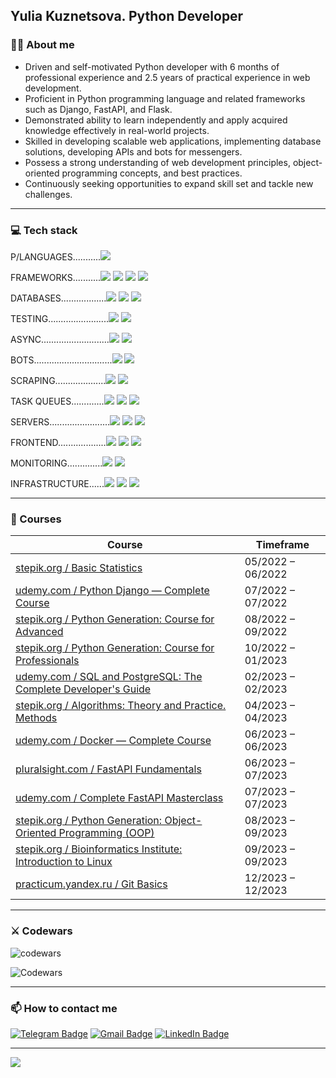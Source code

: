 ## Yulia Kuznetsova. Python Developer

### 👩‍💻 About me

- Driven and self-motivated Python developer with 6 months of professional experience and 2.5 years of practical experience in web development. 
- Proficient in Python programming language and related frameworks such as Django, FastAPI, and Flask. 
- Demonstrated ability to learn independently and apply acquired knowledge effectively in real-world projects.
- Skilled in developing scalable web applications, implementing database solutions, developing APIs and bots for messengers. 
- Possess a strong understanding of web development principles, object-oriented programming concepts, and best practices. 
- Continuously seeking opportunities to expand skill set and tackle new challenges. 

---

### 💻 Tech stack

P/LANGUAGES...........<img src="https://img.shields.io/badge/Python-800000?style=for-the-badge&logo=python&logoColor=white"/>

FRAMEWORKS...........<img src="https://img.shields.io/badge/FastAPI-A52A2A?style=for-the-badge&logo=fastapi&logoColor=white"/> <img src="https://img.shields.io/badge/Django-A52A2A?style=for-the-badge&logo=django&logoColor=white"/> <img src="https://img.shields.io/badge/DRF-A52A2A?style=for-the-badge"/> <img src="https://img.shields.io/badge/Flask-A52A2A?style=for-the-badge&logo=Flask&logoColor=white"/>

DATABASES..................<img src="https://img.shields.io/badge/PostgreSQL-A0522D?style=for-the-badge&logo=PostgreSQL&logoColor=white"/> <img src="https://img.shields.io/badge/MySQL-A0522D?style=for-the-badge&logo=MySQL&logoColor=white"/> <img src="https://img.shields.io/badge/MongoDB-A0522D?style=for-the-badge&logo=MongoDB&logoColor=white"/>

TESTING........................<img src="https://img.shields.io/badge/Pytest-8B4513?style=for-the-badge&logo=Pytest&logoColor=white"/> <img src="https://img.shields.io/badge/Postman-8B4513?style=for-the-badge&logo=postman&logoColor=white"/>

ASYNC...........................<img src="https://img.shields.io/badge/AsyncIO-D2691E?style=for-the-badge&logo=AsyncIO&logoColor=white"/> <img src="https://img.shields.io/badge/aiohttp-D2691E?style=for-the-badge&logo=aiohttp&logoColor=white"/>

BOTS...............................<img src="https://img.shields.io/badge/aiogram-CD853F?style=for-the-badge&logo=aiogram&logoColor=white"/> <img src="https://img.shields.io/badge/telethon-CD853F?style=for-the-badge&logo=telethon&logoColor=white"/>

SCRAPING....................<img src="https://img.shields.io/badge/Selenium-B8860B?style=for-the-badge&logo=Selenium&logoColor=white"/> <img src="https://img.shields.io/badge/BEAUTIFUL SOUP-B8860B?style=for-the-badge"/>

TASK QUEUES.............<img src="https://img.shields.io/badge/Celery-DAA520?style=for-the-badge"/> <img src="https://img.shields.io/badge/Redis-DAA520?style=for-the-badge&logo=Redis&logoColor=white"/> <img src="https://img.shields.io/badge/RabbitMQ-DAA520?style=for-the-badge&logo=rabbitmq&logoColor=white"/>

SERVERS........................<img src="https://img.shields.io/badge/Gunicorn-BDB76B?style=for-the-badge&logo=Gunicorn&logoColor=white"/> <img src="https://img.shields.io/badge/Uvicorn-BDB76B?style=for-the-badge&logo=Uvicorn&logoColor=white"/> <img src="https://img.shields.io/badge/NGINX-BDB76B?style=for-the-badge&logo=NGINX&logoColor=white"/>

FRONTEND...................<img src="https://img.shields.io/badge/HTML5-96a4a5?style=for-the-badge&logo=HTML5&logoColor=white"/> <img src="https://img.shields.io/badge/CSS3-96a4a5?style=for-the-badge&logo=CSS3&logoColor=white"/> <img src="https://img.shields.io/badge/Bootstrap-96a4a5?style=for-the-badge&logo=Bootstrap&logoColor=white"/>

MONITORING..............<img src="https://img.shields.io/badge/Monit-877871?style=for-the-badge&logo=Monit&logoColor=black"/> <img src="https://img.shields.io/badge/Flower-877871?style=for-the-badge&logo=Flower&logoColor=black"/>

INFRASTRUCTURE......<img src="https://img.shields.io/badge/Git-9a7b4d?style=for-the-badge&logo=Git&logoColor=white"/> <img src="https://img.shields.io/badge/Docker-9a7b4d?style=for-the-badge&logo=Docker&logoColor=white"/> <img src="https://img.shields.io/badge/Linux-9a7b4d?style=for-the-badge&logo=Linux&logoColor=white"/>

---

### 📑 Courses

| Course                                                                                                                                        | Timeframe         |
| ----------------------------------------------------------------------------------------------------------------------------------------------| ----------------- |
| [stepik.org / Basic Statistics](https://stepik.org/cert/1501801?lang=en)                                                                      | 05/2022 – 06/2022 |
| [udemy.com / Python Django — Complete Course](https://www.udemy.com/course/python-django-2021-complete-course/)                               | 07/2022 – 07/2022 |
| [stepik.org / Python Generation: Course for Advanced](https://stepik.org/cert/1659928?lang=en)                                                | 08/2022 – 09/2022 |
| [stepik.org / Python Generation: Course for Professionals](https://stepik.org/cert/1892736?lang=en)                                           | 10/2022 – 01/2023 |
| [udemy.com / SQL and PostgreSQL: The Complete Developer's Guide](https://www.udemy.com/certificate/UC-9e0435ca-7a59-4f49-8922-4866971ec2e2/)  | 02/2023 – 02/2023 |
| [stepik.org / Algorithms: Theory and Practice. Methods](https://stepik.org/cert/2035744?lang=en)                                              | 04/2023 – 04/2023 |
| [udemy.com / Docker — Complete Course](https://www.udemy.com/course/docker-ru/)                                                               | 06/2023 – 06/2023 |
| [pluralsight.com / FastAPI Fundamentals](https://www.pluralsight.com/courses/fastapi-fundamentals)                                            | 06/2023 – 07/2023 |
| [udemy.com / Complete FastAPI Masterclass](https://www.udemy.com/course/instagram-clone/)                                                     | 07/2023 – 07/2023 |
| [stepik.org / Python Generation: Object-Oriented Programming (OOP)](https://stepik.org/cert/2158902?lang=en)                                  | 08/2023 – 09/2023 |
| [stepik.org / Bioinformatics Institute: Introduction to Linux](https://stepik.org/cert/2189875?lang=en)                                       | 09/2023 – 09/2023 |
| [practicum.yandex.ru / Git Basics](https://practicum.yandex.ru/git-basics/)                                                                   | 12/2023 – 12/2023 |
---

### ⚔️ Codewars

![codewars](https://www.codewars.com/users/kooznitsa/badges/large)

![Codewars](https://github.r2v.ch/codewars?user=kooznitsa&hide_clan=true&name=true&top_languages=true&stroke=%23BB432C)

---

### :mailbox: How to contact me

[![Telegram Badge](https://img.shields.io/badge/-kooznitsa-blue?style=flat&logo=Telegram&logoColor=white)](https://t.me/kooznitsa) [![Gmail Badge](https://img.shields.io/badge/-Gmail-red?style=flat&logo=Gmail&logoColor=white)](mailto:kooznitsa@gmail.com) [![LinkedIn Badge](https://img.shields.io/badge/-kooznitsa-blue?style=flat&logo=LinkedIn&logoColor=white)](https://www.linkedin.com/in/kooznitsa/)

---
[![](https://visitcount.itsvg.in/api?id=kooznitsa&label=Profile%20Views&color=9&icon=5&pretty=false)](https://visitcount.itsvg.in)
